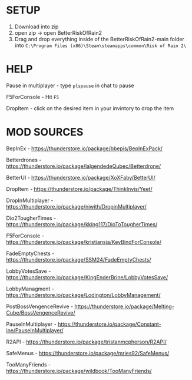 # SETUP
1) Download into zip
2) open zip -> open BetterRiskOfRain2
3) Drag and drop everything inside of the BetterRiskOfRain2-main folder into `C:\Program Files (x86)\Steam\steamapps\common\Risk of Rain 2\`

# HELP
Pause in multiplayer - type `plspause` in chat to pause

F5ForConsole - Hit `F5`

DropItem - click on the desired item in your invintory to drop the item

# MOD SOURCES

BepInEx - https://thunderstore.io/package/bbepis/BepInExPack/

Betterdrones - https://thunderstore.io/package/lalgendedeQubec/Betterdrone/

BetterUI - https://thunderstore.io/package/XoXFaby/BetterUI/

DropItem - https://thunderstore.io/package/ThinkInvis/Yeet/

DropInMultiplayer - https://thunderstore.io/package/niwith/DropinMultiplayer/

Dio2TougherTimes - https://thunderstore.io/package/kking117/DioToTougherTimes/

F5ForConsole - https://thunderstore.io/package/kristiansja/KeyBindForConsole/

FadeEmptyChests - https://thunderstore.io/package/SSM24/FadeEmptyChests/

LobbyVotesSave - https://thunderstore.io/package/KingEnderBrine/LobbyVotesSave/

LobbyManagment - https://thunderstore.io/package/Lodington/LobbyManagement/

PostBossVengenceRevive - https://thunderstore.io/package/Melting-Cube/BossVengenceRevive/

PauseInMultiplayer - https://thunderstore.io/package/Constant-ine/PauseInMultiplayer/

R2API - https://thunderstore.io/package/tristanmcpherson/R2API/

SafeMenus - https://thunderstore.io/package/mries92/SafeMenus/

TooManyFriends - https://thunderstore.io/package/wildbook/TooManyFriends/
